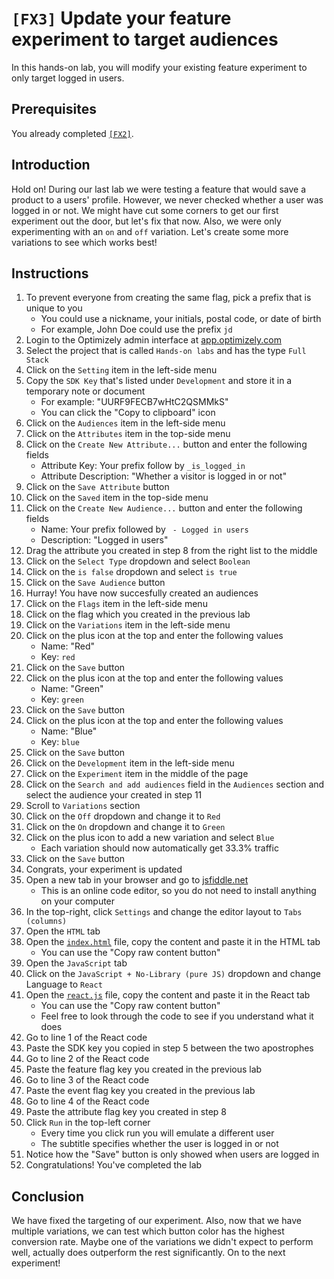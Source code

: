 # `[FX3]` Update your feature experiment to target audiences

In this hands-on lab, you will modify your existing feature experiment to only target logged in users.

## Prerequisites

You already completed [`[FX2]`](../fx2/).

## Introduction

Hold on! During our last lab we were testing a feature that would save a product to a users' profile. However, we never checked whether a user was logged in or not. We might have cut some corners to get our first experiment out the door, but let's fix that now. Also, we were only experimenting with an `on` and `off` variation. Let's create some more variations to see which works best!

## Instructions

1. To prevent everyone from creating the same flag, pick a prefix that is unique to you
    - You could use a nickname, your initials, postal code, or date of birth
    - For example, John Doe could use the prefix `jd`
1. Login to the Optimizely admin interface at [app.optimizely.com](https://app.optimizely.com/)
1. Select the project that is called `Hands-on labs` and has the type `Full Stack`
1. Click on the `Setting` item in the left-side menu
1. Copy the `SDK Key` that's listed under `Development` and store it in a temporary note or document
    - For example: "UURF9FECB7wHtC2QSMMkS"
    - You can click the "Copy to clipboard" icon
1. Click on the `Audiences` item in the left-side menu
1. Click on the `Attributes` item in the top-side menu
1. Click on the `Create New Attribute...` button and enter the following fields
    - Attribute Key: Your prefix follow by `_is_logged_in`
    - Attribute Description: "Whether a visitor is logged in or not"
1. Click on the `Save Attribute` button
1. Click on the `Saved` item in the top-side menu
1. Click on the `Create New Audience...` button and enter the following fields
    - Name: Your prefix followed by ` - Logged in users`
    - Description: "Logged in users"
1. Drag the attribute you created in step 8 from the right list to the middle
1. Click on the `Select Type` dropdown and select `Boolean`
1. Click on the `is false` dropdown and select `is true`
1. Click on the `Save Audience` button
1. Hurray! You have now succesfully created an audiences
1. Click on the `Flags` item in the left-side menu
1. Click on the flag which you created in the previous lab
1. Click on the `Variations` item in the left-side menu
1. Click on the plus icon at the top and enter the following values
    - Name: "Red"
    - Key: `red`
1. Click on the `Save` button
1. Click on the plus icon at the top and enter the following values
    - Name: "Green"
    - Key: `green`
1. Click on the `Save` button
1. Click on the plus icon at the top and enter the following values
    - Name: "Blue"
    - Key: `blue`
1. Click on the `Save` button
1. Click on the `Development` item in the left-side menu
1. Click on the `Experiment` item in the middle of the page
1. Click on the `Search and add audiences` field in the `Audiences` section and select the audience your created in step 11
1. Scroll to `Variations` section
1. Click on the `Off` dropdown and change it to `Red`
1. Click on the `On` dropdown and change it to `Green`
1. Click on the plus icon to add a new variation and select `Blue`
    - Each variation should now automatically get 33.3% traffic
1. Click on the `Save` button
1. Congrats, your experiment is updated
1. Open a new tab in your browser and go to [jsfiddle.net](https://jsfiddle.net/)
    - This is an online code editor, so you do not need to install anything on your computer
1. In the top-right, click `Settings` and change the editor layout to `Tabs (columns)`
1. Open the `HTML` tab
1. Open the [`index.html`](./index.html) file, copy the content and paste it in the HTML tab
    - You can use the "Copy raw content button"
1. Open the `JavaScript` tab
1. Click on the `JavaScript + No-Library (pure JS)` dropdown and change Language to `React`
1. Open the [`react.js`](./react.js) file, copy the content and paste it in the React tab
    - You can use the "Copy raw content button"
    - Feel free to look through the code to see if you understand what it does
1. Go to line 1 of the React code
1. Paste the SDK key you copied in step 5 between the two apostrophes
1. Go to line 2 of the React code
1. Paste the feature flag key you created in the previous lab
1. Go to line 3 of the React code
1. Paste the event flag key you created in the previous lab
1. Go to line 4 of the React code
1. Paste the attribute flag key you created in step 8
1. Click `Run` in the top-left corner
    - Every time you click run you will emulate a different user
    - The subtitle specifies whether the user is logged in or not
1. Notice how the "Save" button is only showed when users are logged in
1. Congratulations! You've completed the lab


## Conclusion

We have fixed the targeting of our experiment. Also, now that we have multiple variations, we can test which button color has the highest conversion rate. Maybe one of the variations we didn't expect to perform well, actually does outperform the rest significantly. On to the next experiment!